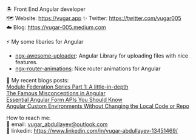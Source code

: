 
🏝️ Front End Angular developer  
🗺️ Website: https://vugar.app 
✨ Twitter: https://twitter.com/vugar005  
☁️ Blog: https://vugar-005.medium.com  

⚡  My some libaries for Angular  
 * [ngx-awesome-uploader](https://www.npmjs.com/package/ngx-awesome-uploader): Angular Library for uploading files with nice features.  
 * [ngx-router-animations](https://www.npmjs.com/package/ngx-router-animations): Nice router animations for Angular  
 
 📰 My recent blogs posts:  
  [Module Federation Series Part 1: A little-in-depth](https://vugar-005.medium.com/module-federation-series-part-1-a-little-in-depth-258f331bc11e)  
  [The Famous Misconceptions in Angular](https://medium.com/geekculture/the-famous-misconceptions-in-angular-d078127ee4b0)  
  [Essential Angular Form APIs You Should Know](https://medium.com/geekculture/essential-angular-form-apis-you-should-know-5b0c12be0569)  
  [Angular Custom Environments Without Changing the Local Code or Repo](https://medium.com/geekculture/angular-custom-environments-without-changing-the-local-code-or-repo-effa69457edb)  


 How to reach me:  
 :email: email: vugar_abdullayev@outlook.com  
:postbox: linkedin: https://www.linkedin.com/in/vugar-abdullayev-13451469/  


